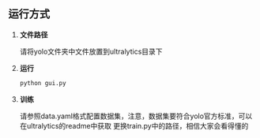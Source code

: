 ## 运行方式
1. **文件路径**
   
   请将yolo文件夹中文件放置到ultralytics目录下

3. **运行**
   
   ```bash
   python gui.py
5. **训练**
   
     请参照data.yaml格式配置数据集，注意，数据集要符合yolo官方标准，可以在ultralytics的readme中获取
     更换train.py中的路径，相信大家会看得懂的
